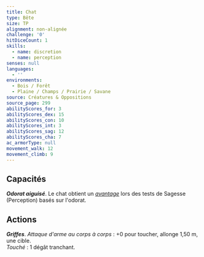 ```yaml
---
title: Chat
type: Bête
size: TP
alignment: non-alignée
challenge: '0'
hitDiceCount: 1
skills:
  - name: discretion
  - name: perception
senses: null
languages:
  - ''
environments:
  - Bois / Forêt
  - Plaine / Champs / Prairie / Savane
source: Créatures & Oppositions
source_page: 299
abilityScores_for: 3
abilityScores_dex: 15
abilityScores_con: 10
abilityScores_int: 3
abilityScores_sag: 12
abilityScores_cha: 7
ac_armorType: null
movement_walk: 12
movement_climb: 9
---
```

## Capacités
_**Odorat aiguisé**_. Le chat obtient un [_avantage_](/utiliser-les-caracteristiques/#avantage-et-desavantage) lors des tests de Sagesse (Perception) basés sur l'odorat.

## Actions
_**Griffes**_. _Attaque d'arme au corps à corps_ : +0 pour toucher, allonge 1,50 m, une cible.  
_Touché_ : 1 dégât tranchant.
